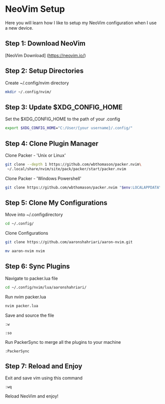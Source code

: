 # NeoVim Setup
Here you will learn how I like to setup my NeoVim configuration when I use a new device.

## Step 1: Download NeoVim

[NeoVim Download] (https://neovim.io/)

## Step 2: Setup Directories

Create ~/.config/nvim directory
```bash
mkdir ~/.config/nvim/
```

## Step 3: Update $XDG_CONFIG_HOME
Set the $XDG_CONFIG_HOME to the path of your .config
```bash
export $XDG_CONFIG_HOME="C:/User/{your username}/.config/"
```

## Step 4: Clone Plugin Manager

Clone Packer - 'Unix or Linux'
```bash
git clone --depth 1 https://github.com/wbthomason/packer.nvim\
 ~/.local/share/nvim/site/pack/packer/start/packer.nvim
 ```

Clone Packer - 'Windows Powershell'
```bash
git clone https://github.com/wbthomason/packer.nvim "$env:LOCALAPPDATA\nvim-data\site\pack\packer\start\packer.nvim"
```

## Step 5: Clone My Configurations

Move into ~/.configdirectory
```bash
cd ~/.config/
```

Clone Configurations
```bash
git clone https://github.com/aaronshahriari/aaron-nvim.git

mv aaron-nvim nvim
```

## Step 6: Sync Plugins

Navigate to packer.lua file
```bash
cd ~/.config/nvim/lua/aaronshahriari/
```

Run nvim packer.lua
```bash
nvim packer.lua
```

Save and source the file
```vim
:w
```
```vim
:so
```

Run PackerSync to merge all the plugins to your machine
```vim
:PackerSync
```

## Step 7: Reload and Enjoy

Exit and save vim using this command
```vim
:wq
```

Reload NeoVim and enjoy!
